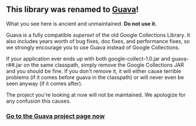 ## This library was renamed to [Guava](http://guava-libraries.googlecode.com)! ##

What you see here is ancient and unmaintained.  **Do not use it.**

Guava is a fully compatible _superset_ of the old Google Collections Library. It also includes years worth of bug fixes, doc fixes, and performance fixes, so we strongly encourage you to use Guava instead of Google Collections.

If your application ever ends up with both google-collect-1.0.jar and guava-r##.jar on the same classpath, simply remove the Google Collections JAR and you should be fine. If you don't remove it, it will either cause terrible problems (if it comes before guava in the classpath) or will never even be seen anyway (if it comes after).

The project you're looking at now will not be maintained.  We apologize for any confusion this causes.

### [Go to the Guava project page now](http://guava-libraries.googlecode.com) ###